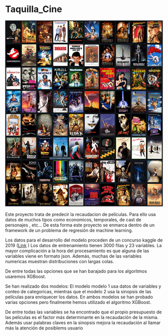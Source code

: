 # Taquilla_Cine

![](https://github.com/adryCrespo/Taquilla_Cine/blob/main/Movies.jpg)

Este proyecto trata de predecir la recaudacion de películas. Para ello usa datos de muchos tipos como economicos, temporales, de cast de personajes , etc...
De esta forma este proyecto se enmarca dentro de un framework de un problema de regresión de machine learning.


Los datos para el desarrollo del modelo proceden de un concurso kaggle de 2019 ([Link](https://www.kaggle.com/competitions/tmdb-box-office-prediction/overview) )
Los datos de entrenamiento tienen 3000 filas y 23 variables. La mayor complicación a la hora del procesamiento es que alguna de las variables viene en formato json. Además, muchas de las variables numericas muestran distribuciones con largas colas.

De entre todas las opciones que se han barajado para los algoritmos usaremos XGBoost.

Se han realizado dos modelos:
El modelo modelo 1 usa datos de variables y conteo de categoricas, mientras que el modelo 2 usa la sinopsis de las películas para enriquecer los datos.
En ambos modelos se han probado varias opciones pero finalmente hemos utilizado el algoritmo XGBoost.

De entre todas las variables se ha encontrado que el propio presupuesto de las peliculas es el factor más determinante en la recaudación de la misma. Además usar palabras claves en la sinopsis mejora la recaudación al llamar más la atención de posiblems usuario

